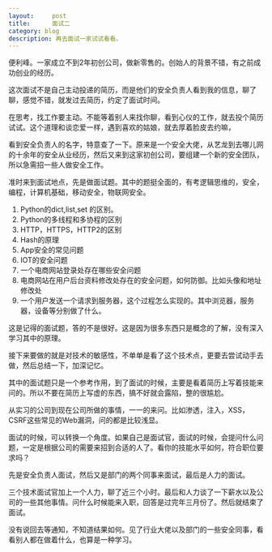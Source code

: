 ```yaml
---
layout:     post
title:      面试二
category: blog
description: 再去面试一家试试看看。
---
```




便利峰。一家成立不到2年初创公司，做新零售的。创始人的背景不错，有之前成功创业的经历。

这次面试不是自己主动投递的简历，而是他们的安全负责人看到我的信息，聊了聊，感觉不错，就发过去简历，约定了面试时间。

在思考，找工作要主动。不能等着别人来找你聊，看到心仪的工作，就去投个简历试试。这个道理和谈恋爱一样，遇到喜欢的姑娘，就去厚着脸皮去约嘛，

看到安全负责人的名字，特意查了一下。原来是一个安全大佬，从艺龙到去哪儿网的十余年的安全从业经历，然后又来到这家初创公司，要组建一个新的安全团队，所以急需招一些人做安全工作。

准时来到面试地点，先是做面试题。其中的题挺全面的，有考逻辑思维的，安全，编程，计算机基础，移动安全，物联网安全。

1. Python的dict,list,set 的区别。
1. Python的多线程和多协程的区别
1. HTTP，HTTPS，HTTP2的区别
1. Hash的原理
1. App安全的常见问题
1. IOT的安全问题
1. 一个电商网站登录处存在哪些安全问题
1. 电商网站在用户后台资料修改处存在的安全问题，如何防御。比如头像和地址修改处
1. 一个用户发送一个请求到服务器，这个过程怎么实现的。其中浏览器，服务器，设备等分别做了什么。

这是记得的面试题，答的不是很好。这是因为很多东西只是概念的了解，没有深入学习其中的原理。

接下来要做的就是对技术的敏感性，不单单是看了这个技术点，更要去尝试动手去做，然后总结一下，加深记忆。

其中的面试题只是一个参考作用，到了面试的时候，主要是看着简历上写着技能来问的。所以不要在简历上写虚的东西，搞不好就会露陷，整的很尴尬。

从实习的公司到现在公司所做的事情，一一的来问。比如渗透，注入，XSS，CSRF这些常见的Web漏洞，问的都是比较浅显。

面试的时候，可以转换一个角度。如果自己是面试官，面试的时候，会提问什么问题，一定是根据公司的需要来招到合适的人了。看你的技能水平如何，符合职位要求吗？

先是安全负责人面试，然后又是部门的两个同事来面试，最后是人力的面试。

三个技术面试官加上一个人力，聊了近三个小时。最后和人力谈了一下薪水以及公司的一些其他事情。问什么时候能来入职，回答是过完年三月份了。然后就结束了面试。

没有说回去等通知，不知道结果如何。见了行业大佬以及部门的一些安全同事，看看别人都在做着什么，也算是一种学习。

